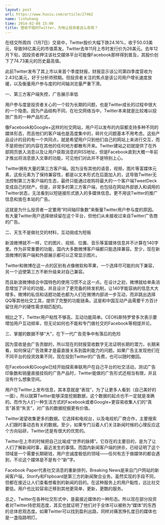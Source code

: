 ```yaml
---
layout: post
url: https://www.huxiu.com/article/27462
name: lishuhang
time: 2014-02-08 15:00
title: 营收不错的Twitter，为啥让投资者这么悲观？
---
```

在纽交所周四（1月7日）交易中，Twitter股价大幅下跌24.16%，收于50.03美元，导致98亿美元的市值蒸发。Twitter去年11月上市时发行价为26美元。去年12月下旬，因投资者押注该社交媒体平台可能像Facebook那样得到普及，其股价创下了74.73美元的历史最高值。

此前Twitter发布了其上市以来首个季度财报，财报显示该公司第四季度营收为2.43亿美元，好于分析师预期。但投资者关注的焦点是该公司用户增长速度放缓，以及衡量用户参与度的时间轴浏览量严重下滑。

一、第三方客户端失控，广告展示率低

用户参与度是投资者关心的一个较为长期的问题，也是Twitter成长的过程中很大的一个隐患。因为产品结构不同，在社交网络当中，Twitter本来就是比较难以投放广告的一种产品形式。

像Facebook和Google+这样的社交网站，用户可以发布的内容都支持多种不同的媒体形态，而且他们的客户端也是高度集中的，碎片化问题基本不用考虑。这些产品设计的目的有一个共同点，就是希望用户只到他们自己的网站上来进行交互，而不是把他们的内容在其他的任何地方都散布开来。Twitter建站之初就提供了在外部网页嵌入消息以及让用户获取消息的RSS地址，但是Facebook直到大概一年前才推出将消息嵌入文章的功能，可见他们对此并不是特别上心。

Twitter拥有大量的第三方客户端。因为没有其他的语音，视频，图片等富媒体元素，这些元素为了保持兼容性，都是以文本形式在后面加入的，这导致Twitter无法控制第三方客户端的生态，最终只能通过收购将最大的一个客户端TweetDeck变成自己的财产。但是，非常多的第三方客户端，也包括在网站外部嵌入和调用的Twitter状态，无法看到以短链接形式嵌入的多媒体信息。更不用说Twitter的推广信息和放在本站的广告。

这就是为什么投资者一定要用“时间轴印象数”来衡量Twitter用户参与度的原因。有大量Twitter用户选择继续留在这个平台，但他们从未接收过来自Twitter广告商的广告。

二、天生不是做社交的材料，互动弱成为短板

新浪微博就不一样，它的图片、视频、位置、音乐等富媒体信息并不计算在140字里。作为非常重要的功能，国内大多数微博客户端都只能选择兼容。至少，现在新浪微博的客户端和外部展示都可以正常显示图片。

Twitter和微博在这一点的区别有点像微软和苹果，一个选择尽可能的向下兼容，另一个迫使第三方不断升级来对自己兼容。

而且新浪微博结合中国特色的使用习惯不止这一点。在设计之初，微博就给单条消息增加了评论的功能，并且设计了更完备的转发机制，让140字能容纳的信息大大增多。微博的私信和话题功能也都为人们在微博内部进一步互动，而非跳出选择QQ等其他社交工具，提供了完整的功能链条。这是和中国互动产品需要千方百计留住用户的硬性需求相匹配的。

相比之下，Twitter用户粘性不够高，互动功能简单。CEO科斯特罗曾多次表示要增加用户互动频率，但无论如何也不能和专门做社交的Facebook等相提并论。

三、掌握的数据不够“大”，在下一代广告竞争中有落后的危险

因为营收是由广告贡献的，所以现在的财报营收数字无法证明长期的潜力，长期来看，如何保证广告效果才是最直接关系到盈利能力的问题。如果广告主发现他们在不同平台的投资效果不同，现在投到Twitter的广告费，也可以随时撤回。

在Facebook和Google已经开始探索串联用户在自己平台的社交活动，测试广告印象数和销量直接挂钩的广告产品时，Twitter能做的广告形式还相当有限，并且没有什么想象空间。

用户在Twitter上发布信息，其本意就是“表现”，为了让更多人看到（自己美好的一面），所以就算Twitter能够深度挖掘数据，这个数据的起点也不一定就是准确的。而作为人们一种生活方式的Facebook或者Google+更容易收集人们的“真言”甚至“失言”，对广告的数据挖掘更有价值。

Twitter渴望收集更多的数据。它选择和电视台，以及电视机厂商合作，主要搜索人们跟时事动态有关的数据。至少，如果专门沿着人们关注新闻时候的心理反应这个方向钻研，Twitter还是有很大的优势的。

Twitter在上市的时候把自己比喻成“世界的脉搏”。它存在的主要目的，是为了让人们了解新闻时事，最近发生的事情。而国内新闻客户端的拼杀，已经证明了这个领域是一个需要长期砸钱，用户忠诚度极低的领域——任何有志于做媒体的都会遇到，不论这个媒体是不是有个“新”字。

Facebook Paper代表社交消息的重新排列，Breaking News是来自门户网站的新闻客户端，Storify和Flipboard是第三方的新闻聚合业务。虽然实现的手段不同，但都在接近让人们查看想看到的新闻的目的。在这种服务上的用户黏性，远比社交要低。用户也比较容易迁移到其他更简单，更新，更酷的服务。

总之，Twitter在各种社交形式中，是最接近媒体的一种形态。所以现在部分投资者对Twitter持悲观态度，其实也就证明了他们对于全体可以被称为“媒体”的东西的总体悲观态度。如果Twitter可以找到盈利出路，同样对痛苦挣扎度日的媒体也是一盏指路明灯。

